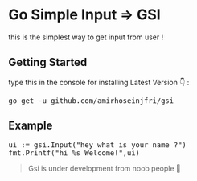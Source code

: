 # Go Simple Input => GSI

this is the simplest way to get input from user !

<h2>Getting Started</h2>
type this in the console for installing Latest Version 👇 :
<pre>go get -u github.com/amirhoseinjfri/gsi</pre>

<h2>Example</h2>
<pre>ui := gsi.Input("hey what is your name ?")
fmt.Printf("hi %s Welcome!",ui)</pre>

<blockquote>Gsi is under development from noob people  👻</blockquote>

